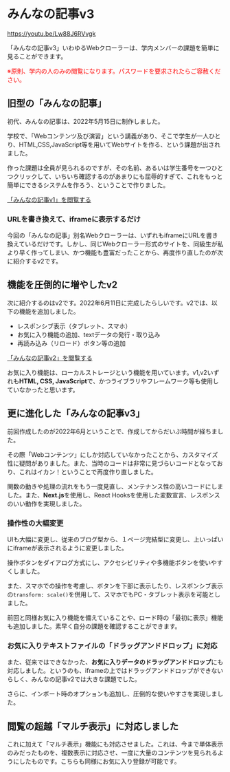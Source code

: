 # みんなの記事v3

https://youtu.be/Lw88J6RVvgk

「みんなの記事v3」いわゆるWebクローラーは、学内メンバーの課題を簡単に見ることができます。

<p style="color:red">※原則、学内の人のみの閲覧になります。パスワードを要求されたらご容赦ください。</p>

## 旧型の「みんなの記事」

初代、みんなの記事は、2022年5月15日に制作しました。

学校で、「Webコンテンツ及び演習」という講義があり、そこで学生が一人ひとり、HTML,CSS,JavaScript等を用いてWebサイトを作る、という課題が出されました。

作った課題は全員が見られるのですが、その名前、あるいは学生番号を一つひとつクリックして、いちいち確認するのがあまりにも屈辱的すぎて、これをもっと簡単にできるシステムを作ろう、ということで作りました。

[「みんなの記事v1」を閲覧する](https://fast5-blog.com/html-product/uni-web/blogs/everyone.html)

### URLを書き換えて、iframeに表示するだけ

今回の「みんなの記事」別名Webクローラーは、いずれもiframeにURLを書き換えているだけです。しかし、同じWebクローラー形式のサイトを、同級生が私より早く作ってしまい、かつ機能も豊富だったことから、再度作り直したのが次に紹介するv2です。

## 機能を圧倒的に増やしたv2

次に紹介するのはv2です。2022年6月11日に完成したらしいです。v2では、以下の機能を追加しました。

- レスポンシブ表示（タブレット、スマホ）
- お気に入り機能の追加、textデータの発行・取り込み
- 再読み込み（リロード）ボタン等の追加

[「みんなの記事v2」を閲覧する](https://fast5-blog.com/html-product/uni-web/blogs/newEveryone.html)

お気に入り機能は、ローカルストレージという機能を用いています。v1,v2いずれも**HTML, CSS, JavaScript**で、かつライブラリやフレームワーク等も使用していなかったと思います。

## 更に進化した「みんなの記事v3」

前回作成したのが2022年6月ということで、作成してからだいぶ時間が経ちました。

その際「Webコンテンツ」にしか対応していなかったことから、カスタマイズ性に疑問がありました。また、当時のコードは非常に見づらいコードとなっており、これはイカン！ということで再度作り直しました。

関数の動きや処理の流れをもう一度見直し、メンテナンス性の高いコードにしました。また、**Next.js**を使用し、React Hooksを使用した変数宣言、レスポンスのいい動作を実現しました。

### 操作性の大幅変更

UIも大幅に変更し、従来のブログ型から、１ページ完結型に変更し、上いっぱいにiframeが表示されるように変更しました。

操作ボタンをダイアログ方式にし、アクセシビリティや多機能ボタンを使いやすくしました。

また、スマホでの操作を考慮し、ボタンを下部に表示したり、レスポンシブ表示の`transform: scale()`を併用して、スマホでもPC・タブレット表示を可能としました。

前回と同様お気に入り機能を備えていることや、ロード時の「最初に表示」機能も追加しました。素早く自分の課題を確認することができます。

### お気に入りテキストファイルの「ドラッグアンドドロップ」に対応

また、従来ではできなかった、**お気に入りデータのドラッグアンドドロップ**にも対応しました。というのも、iframeの上ではドラッグアンドドロップができないらしく、みんなの記事v2では大きな課題でした。

さらに、インポート時のオプションも追加し、圧倒的な使いやすさを実現しました。

## 閲覧の超越「マルチ表示」に対応しました

これに加えて「マルチ表示」機能にも対応させました。これは、今まで単体表示のみだったものを、複数表示に対応させ、一度に大量のコンテンツを見られるようにしたものです。こちらも同様にお気に入り登録が可能です。
